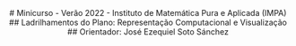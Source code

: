 <div align='center'>
# Minicurso - Verão 2022 - Instituto de Matemática Pura e Aplicada (IMPA)
## Ladrilhamentos do Plano: Representação Computacional e Visualização
## Orientador: José Ezequiel Soto Sánchez
</div>
